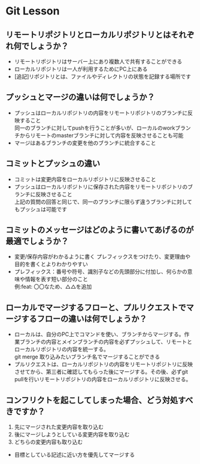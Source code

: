 # Git Lesson

## リモートリポジトリとローカルリポジトリとはそれぞれ何でしょうか？

- リモートリポジトリはサーバー上にあり複数人で共有することができる
- ローカルリポジトリは一人が利用するためにPC上にある 
- [追記]リポジトリとは、ファイルやディレクトリの状態を記録する場所です


## プッシュとマージの違いは何でしょうか？

- プッシュはローカルリポジトリの内容をリモートリポジトリのブランチに反映すること  
同一のブランチに対してpushを行うことが多いが、ローカルのworkブランチからリモートのmasterブランチに対して内容を反映させることも可能
- マージはあるブランチの変更を他のブランチに統合すること


## コミットとプッシュの違い

- コミットは変更内容をローカルリポジトリに反映させること
- プッシュはローカルリポジトリに保存された内容をリモートリポジトリのブランチに反映させること  
上記の質問の回答と同じで、同一のブランチに限らず違うブランチに対してもプッシュは可能です



## コミットのメッセージはどのように書いてあげるのが最適でしょうか？

- 変更/保存内容がわかるように書く  プレフィックスをつけたり、変更理由や目的を書くとよりわかりやすい
- プレフィックス：番号や符号、識別子などの先頭部分に付加し、何らかの意味や情報を表す短い部分のこと  
例:feat: 〇〇なため、△△を追加


## ローカルでマージするフローと、プルリクエストでマージするフローの違いは何でしょうか？

- ローカルは、自分のPC上でコマンドを使い、ブランチからマージする。作業ブランチの内容とメインブランチの内容を必ずプッシュして、リモートとローカルリポジトリの内容を統一する。  
git merge 取り込みたいブランチ名でマージすることができる
- プルリクエストは、ローカルリポジトリの内容をリモートリポジトリに反映させてから、第三者に確認してもらった後にマージする。その後、必ずgit pullを行いリモートリポジトリの内容をローカルリポジトリに反映させる。


## コンフリクトを起こしてしまった場合、どう対処すべきですか？

1. 先にマージされた変更内容を取り込む
2. 後にマージしようとしている変更内容を取り込む
3. どちらの変更内容も取り込む

- 目標としている記述に近い方を優先してマージする
